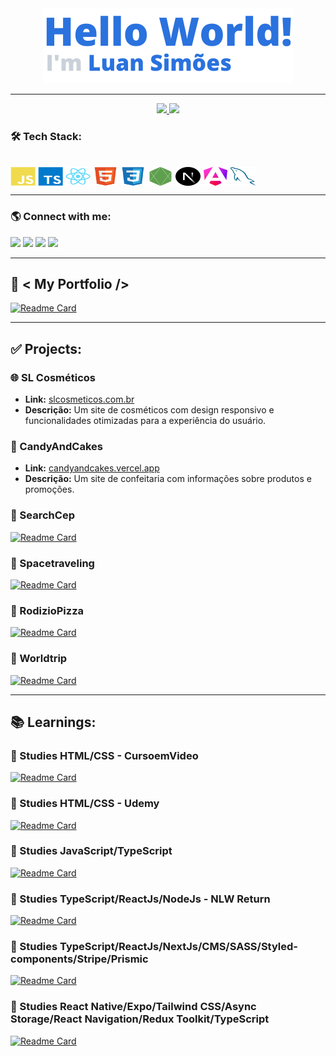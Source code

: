<div align="center">
  <img src="./helloWorld.png" alt="Hello World" />
</div>

---

<div align="center">
  <a href="https://github.com/SyLu4N">
    <img height="180em" src="https://github-readme-stats.vercel.app/api?username=sylu4n&show_icons=true&theme=blueberry&include_all_commits=true&count_private=true"/>
    <img height="180em" src="https://github-readme-stats.vercel.app/api/top-langs/?username=sylu4n&layout=compact&langs_count=7&theme=blueberry"/>
  </a>
</div>

### 🛠️ Tech Stack:
<div style="display: inline_block"><br>
  <img align="center" alt="Javascript" height="30" width="40" src="https://raw.githubusercontent.com/devicons/devicon/master/icons/javascript/javascript-plain.svg">
  <img align="center" alt="TypeScript" height="30" width="40" src="https://raw.githubusercontent.com/devicons/devicon/master/icons/typescript/typescript-plain.svg">
  <img align="center" alt="React" height="30" width="40" src="https://raw.githubusercontent.com/devicons/devicon/master/icons/react/react-original.svg">
  <img align="center" alt="HTML" height="30" width="40" src="https://raw.githubusercontent.com/devicons/devicon/master/icons/html5/html5-original.svg">
  <img align="center" alt="CSS" height="30" width="40" src="https://raw.githubusercontent.com/devicons/devicon/master/icons/css3/css3-original.svg">
  <img align="center" alt="Node.js" height="30" width="40" src="https://raw.githubusercontent.com/devicons/devicon/master/icons/nodejs/nodejs-plain.svg">
  <img align="center" alt="Next.js" height="30" width="40" src="https://raw.githubusercontent.com/devicons/devicon/master/icons/nextjs/nextjs-original.svg">
  <img align="center" alt="Angular" height="30" width="40" src="https://raw.githubusercontent.com/devicons/devicon/master/icons/angular/angular-original.svg">
  <img align="center" alt="SQL" height="30" width="40" src="https://raw.githubusercontent.com/devicons/devicon/master/icons/mysql/mysql-original.svg">
</div>

---

### 🌎 Connect with me:
<div> 
  <a href="https://www.instagram.com/_luannsimoes_/" target="_blank"><img src="https://img.shields.io/badge/-Instagram-%23E4405F?style=for-the-badge&logo=instagram&logoColor=white" target="_blank"></a>
  <a href="https://discord.gg/SyLu4N" target="_blank"><img src="https://img.shields.io/badge/Discord-7289DA?style=for-the-badge&logo=discord&logoColor=white" target="_blank"></a> 
  <a href="mailto:luaan.carlos@hotmail.com"><img src="https://img.shields.io/badge/-Email-%23333?style=for-the-badge&logo=gmail&logoColor=white" target="_blank"></a>
  <a href="https://www.linkedin.com/in/luan-sim%C3%B5es-617492236/" target="_blank"><img src="https://img.shields.io/badge/-LinkedIn-%230077B5?style=for-the-badge&logo=linkedin&logoColor=white" target="_blank"></a> 
</div>

---

## 🎨 &lt; My Portfolio /&gt;
[![Readme Card](https://github-readme-stats.vercel.app/api/pin/?username=SyLu4N&repo=myportfolio&theme=blueberry)](https://github.com/SyLu4N/myportfolio)

---

## ✅ Projects:
### 🌐 SL Cosméticos
- **Link:** [slcosmeticos.com.br](https://slcosmeticos.com.br)
- **Descrição:** Um site de cosméticos com design responsivo e funcionalidades otimizadas para a experiência do usuário.

### 🍬 CandyAndCakes
- **Link:** [candyandcakes.vercel.app](https://candyandcakes.vercel.app/)
- **Descrição:** Um site de confeitaria com informações sobre produtos e promoções. 

### 🔎 SearchCep
[![Readme Card](https://github-readme-stats.vercel.app/api/pin/?username=SyLu4N&repo=APIEndereco&theme=blueberry)](https://github.com/SyLu4N/APIEndereco)

### 🚀 Spacetraveling
[![Readme Card](https://github-readme-stats.vercel.app/api/pin/?username=SyLu4N&repo=blogNextJs&theme=blueberry)](https://github.com/SyLu4N/blogNextJs)

### 🍕 RodizioPizza
[![Readme Card](https://github-readme-stats.vercel.app/api/pin/?username=SyLu4N&repo=rodiziopizza&theme=blueberry)](https://github.com/SyLu4N/rodiziopizza)

### 🛫 Worldtrip
[![Readme Card](https://github-readme-stats.vercel.app/api/pin/?username=SyLu4N&repo=worldtrip&theme=blueberry)](https://github.com/SyLu4N/worldtrip)

---

## 📚 Learnings:

### 📖 Studies HTML/CSS - CursoemVideo
[![Readme Card](https://github-readme-stats.vercel.app/api/pin/?username=SyLu4N&repo=HtmleCssCursoemVideo&theme=blueberry)](https://github.com/SyLu4N/HtmleCssCursoemVideo)

### 📖 Studies HTML/CSS - Udemy
[![Readme Card](https://github-readme-stats.vercel.app/api/pin/?username=SyLu4N&repo=HtmleCssUdemy&theme=blueberry)](https://github.com/SyLu4N/HtmleCssUdemy)

### 📖 Studies JavaScript/TypeScript
[![Readme Card](https://github-readme-stats.vercel.app/api/pin/?username=SyLu4N&repo=JsUdemy&theme=blueberry)](https://github.com/SyLu4N/JsUdemy)

### 📖 Studies TypeScript/ReactJs/NodeJs - NLW Return
[![Readme Card](https://github-readme-stats.vercel.app/api/pin/?username=SyLu4N&repo=nlw-return&theme=blueberry)](https://github.com/SyLu4N/nlw-return)

### 📖 Studies TypeScript/ReactJs/NextJs/CMS/SASS/Styled-components/Stripe/Prismic
[![Readme Card](https://github-readme-stats.vercel.app/api/pin/?username=SyLu4N&repo=ignite-rocketseat&theme=blueberry)](https://github.com/SyLu4N/ignite-rocketseat)

### 📱 Studies React Native/Expo/Tailwind CSS/Async Storage/React Navigation/Redux Toolkit/TypeScript
[![Readme Card](https://github-readme-stats.vercel.app/api/pin/?username=SyLu4N&repo=learn-react-native&theme=blueberry)](https://github.com/SyLu4N/learn-react-native)
